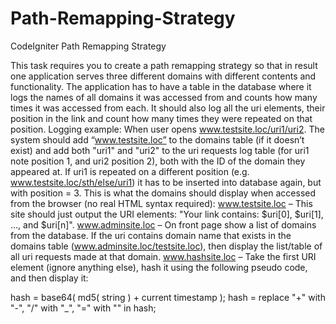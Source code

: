 # Path-Remapping-Strategy
CodeIgniter Path Remapping Strategy

This task requires you to create a path remapping strategy so that in result one application serves three different domains with different contents and functionality.
The application has to have a table in the database where it logs the names of all domains it was accessed from and counts how many times it was accessed from each. It should also log all the uri elements, their position in the link and count how many times they were repeated on that position.
Logging example: When user opens www.testsite.loc/uri1/uri2. The system should add “www.testsite.loc” to the domains table (if it doesn’t exist) and add both "uri1" and "uri2" to the uri requests log table (for uri1 note position 1, and uri2 position 2), both with the ID of the domain they appeared at. If uri1 is repeated on a different position (e.g. www.testsite.loc/sth/else/uri1) it has to be inserted into database again, but with position = 3.
This is what the domains should display when accessed from the browser (no real HTML syntax required):
www.testsite.loc – This site should just output the URI elements: "Your link contains: $uri[0], $uri[1], …, and $uri[n]".
www.adminsite.loc – On front page show a list of domains from the database. If the uri contains domain name that exists in the domains table (www.adminsite.loc/testsite.loc), then display the list/table of all uri requests made at that domain.
www.hashsite.loc – Take the first URI element (ignore anything else), hash it using the following pseudo code, and then display it:

hash = base64( md5( string ) + current timestamp );
hash = replace "+" with "-", "/" with "_", "=" with "" in hash;

